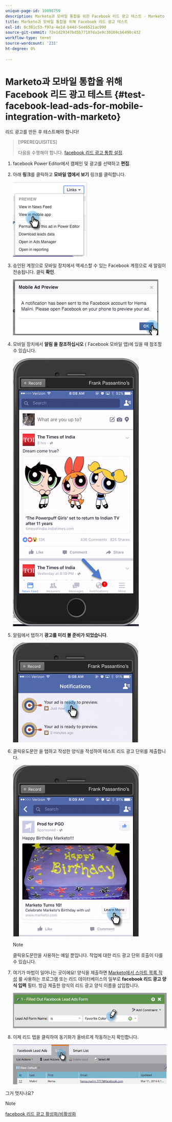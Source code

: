 ```yaml
---
unique-page-id: 10098759
description: Marketo과 모바일 통합을 위한 Facebook 리드 광고 테스트 - Marketo 문서 - 제품 설명서
title: Marketo과 모바일 통합을 위해 Facebook 리드 광고 테스트
exl-id: 0c381c53-f97a-4e1d-b44d-5ee6521ac990
source-git-commit: 72e1d29347bd5b77107da1e9c30169cb6490c432
workflow-type: tm+mt
source-wordcount: '231'
ht-degree: 0%

---
```


# Marketo과 모바일 통합을 위해 Facebook 리드 광고 테스트 {#test-facebook-lead-ads-for-mobile-integration-with-marketo}

리드 광고를 만든 후 테스트해야 합니다!

>[!PREREQUISITES]
>
>다음을 수행해야 합니다. [facebook 리드 광고 통합 설정](/help/marketo/product-docs/demand-generation/facebook/set-up-facebook-lead-ads.md).

1. facebook Power Editor에서 캠페인 및 광고를 선택하고 **편집**.

1. 아래 **링크**&#x200B;를 클릭하고 **모바일 앱에서 보기** 링크를 클릭합니다.

   ![](assets/image2016-5-13-15-3a2-3a38.png)

1. 승인된 계정으로 모바일 장치에서 액세스할 수 있는 Facebook 계정으로 새 알림이 전송됩니다. 클릭 **확인**.

   ![](assets/image2016-3-11-8-3a35-3a7.png)

1. 모바일 장치에서 **알림 을 참조하십시오** ( Facebook 모바일 앱)에 있을 때 참조할 수 있습니다.

   ![](assets/image2016-3-11-8-3a38-3a35.png)

1. 알림에서 탭하기 **광고를 미리 볼 준비가 되었습니다**.

   ![](assets/image2016-3-11-8-3a41-3a59.png)

1. 클릭유도문안 을 탭하고 작성한 양식을 작성하여 테스트 리드 광고 단위를 제출합니다.

   ![](assets/image2016-3-11-8-3a52-3a20.png)

   >[!NOTE]
   >
   >클릭유도문안을 사용하는 예일 뿐입니다. 작업에 대한 리드 광고 단위 호출이 다를 수 있습니다.

1. 여기가 마법이 일어나는 곳이에요! 양식을 제출하면 [Marketo에서 스마트 목록 작성](/help/marketo/product-docs/core-marketo-concepts/smart-lists-and-static-lists/creating-a-smart-list/create-a-smart-list.md) 를 사용하는 프로그램 또는 리드 데이터베이스의 일부로 **facebook 리드 광고 양식 입력** 필터. 방금 제출한 양식의 리드 광고 양식 이름을 삽입합니다.

   ![](assets/image2016-3-11-8-3a59-3a34.png)

1. 이제 리드 탭을 클릭하여 동기화가 올바르게 작동하는지 확인합니다.

   ![](assets/image2016-3-11-15-3a27-3a54.png)

그거 멋지나요?

>[!NOTE]
>
>[facebook 리드 광고 활성화/비활성화](/help/marketo/product-docs/demand-generation/facebook/set-up-facebook-lead-ads.md)
